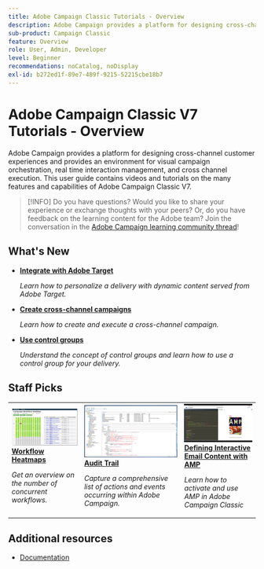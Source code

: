 ```yaml
---
title: Adobe Campaign Classic Tutorials - Overview
description: Adobe Campaign provides a platform for designing cross-channel customer experiences and provides an environment for visual campaign orchestration, real time interaction management, and cross channel execution. This user guide contains videos and tutorials on the many features and capabilities of Adobe Campaign Standard.
sub-product: Campaign Classic
feature: Overview
role: User, Admin, Developer
level: Beginner
recommendations: noCatalog, noDisplay
exl-id: b272ed1f-89e7-489f-9215-52215cbe18b7
---
```

# Adobe Campaign Classic V7 Tutorials - Overview

Adobe Campaign provides a platform for designing cross-channel customer experiences and provides an environment for visual campaign orchestration, real time interaction management, and cross channel execution. This user guide contains videos and tutorials on the many features and capabilities of Adobe Campaign Classic V7.

>[!INFO]
> Do you have questions? Would you like to share your experience or exchange thoughts with your peers? Or, do you have feedback on the learning content for the Adobe team? Join the conversation in the [Adobe Campaign learning community thread](https://experienceleaguecommunities.adobe.com:443/t5/adobe-campaign-classic/join-the-discussion-on-adobe-campaign-learning/td-p/419096)!

## What's New

* **[Integrate with Adobe Target](/help/integrations/target-integration.md)**

  *Learn how to personalize a delivery with dynamic content served from Adobe Target.*

* **[Create cross-channel campaigns](/help/orchestrating-campaigns/cross-channel-campaigns.md)**

  *Learn how to create and execute a cross-channel campaign.*

* **[Use control groups](/help/sending-messages/email-channel/use-control-groups.md)**
  
   *Understand the concept of control groups and learn how to use a control group for your delivery.*

## Staff Picks

<table>
<tr>
  <td>
    <a href="./monitoring-campaign-classic/workflow-heatmap.md">
      <img alt="Workflow Heatmaps (video)" src="./assets/workflow-heatmap.png"/>
    </a>
    <div>
      <a href="./monitoring-campaign-classic/workflow-heatmap.md">
    <strong>Workflow Heatmaps</strong>
    </a>
    </div>
    <p>
    <em>Get an overview on the number of concurrent workflows.</em>
    <p>
  </td>
   <td>
    <a href="./monitoring-campaign-classic/audit-trail.md">
      <img alt="Audit Trail (video)" src="./assets/acc-audit-trail-thumb.png" />
    </a>
    <div>
      <a href="./monitoring-campaign-classic/audit-trail.md">
    <strong>Audit Trail</strong>
    </a>
    </div> 
    <p>
    <em>Capture a comprehensive list of actions and events occurring within Adobe Campaign.</em>
    <p>
  </td>
  <td>
    <a href="./sending-messages/email-channel/defining-interactive-email-content-with-amp.md">
      <img alt="Defining Interactive Email Content with AMP (video)" src="./assets/29940.png" />
    </a>
    <div>
      <a href="./sending-messages/email-channel/defining-interactive-email-content-with-amp.md">
    <strong>Defining Interactive Email Content with AMP</strong>
    </a>
    </div>
    <p>
    <em>Learn how to activate and use AMP in Adobe Campaign Classic </em>
    <p>
  </td>
</tr>
</table>

## Additional resources

* [Documentation](https://final-docs.campaign.adobe.com/doc/AC/en/PTF_Starting_with_Adobe_Campaign_About_Adobe_Campaign_Classic.html)
